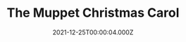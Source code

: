 ---
title: "The Muppet Christmas Carol"
year: 1992
date: 2021-12-25T00:00:04.000Z
permalink: /almanac/movies/2021-12-25-the-muppet-christmas-carol/index.html
link: https://letterboxd.com/rknightuk/film/the-muppet-christmas-carol/2/
rating: 3
tmdbid: 10437
---